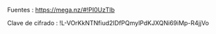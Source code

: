 Fuentes :
https://mega.nz/#!PI0UzTIb

Clave de cifrado :
!L-VOrKkNTNfiud2IDfPQmylPdKJXQNi69iMp-R4jjVo
